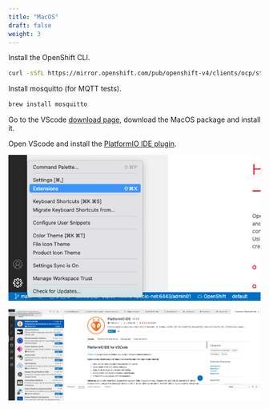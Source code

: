 ```yaml
---
title: "MacOS"
draft: false
weight: 3
---
```


Install the OpenShift CLI.

```sh
curl -sSfL https://mirror.openshift.com/pub/openshift-v4/clients/ocp/stable/openshift-client-mac.tar.gz | tar -zx -C /usr/local/bin oc kubectl
```

Install mosquitto (for MQTT tests).

```sh
brew install mosquitto
```

Go to the VScode [download page](https://code.visualstudio.com/download), download the MacOS package and install it.

Open VScode and install the [PlatformIO IDE plugin](https://docs.platformio.org/en/latest/integration/ide/).

![Install1](/images/install_platformio_1.png)

![Install2](/images/install_platformio_2.png)